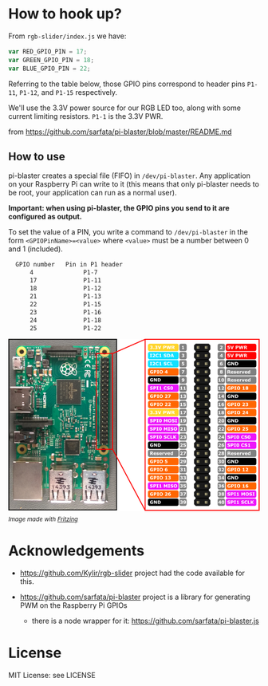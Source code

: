 
# How to hook up?

From `rgb-slider/index.js` we have:

```javascript
var RED_GPIO_PIN = 17;
var GREEN_GPIO_PIN = 18;
var BLUE_GPIO_PIN = 22;
```

Referring to the table below, those GPIO pins correspond to header pins `P1-11`,
`P1-12`, and `P1-15` respectively.

We'll use the 3.3V power source for our RGB LED too, along with some current
limiting resistors. `P1-1` is the 3.3V PWR.


from https://github.com/sarfata/pi-blaster/blob/master/README.md

## How to use

pi-blaster creates a special file (FIFO) in `/dev/pi-blaster`. Any application on your Raspberry Pi can write to it (this means that only pi-blaster needs to be root, your application can run as a normal user).

**Important: when using pi-blaster, the GPIO pins you send to it are configured as output.**

To set the value of a PIN, you write a command to `/dev/pi-blaster` in the form `<GPIOPinName>=<value>` where `<value>` must be a number between 0 and 1 (included).

      GPIO number   Pin in P1 header
          4              P1-7
          17             P1-11
          18             P1-12
          21             P1-13
          22             P1-15
          23             P1-16
          24             P1-18
          25             P1-22


![Raspberry Pi 2 pinout](images/RP2_Pinout.png) <sub><em>Image made with <a href="http://fritzing.org/">Fritzing</a></em></sub>


# Acknowledgements

- https://github.com/Kylir/rgb-slider project had the code available for this.

- https://github.com/sarfata/pi-blaster project is a library for generating PWM
on the Raspberry Pi GPIOs
  - there is a node wrapper for it: https://github.com/sarfata/pi-blaster.js


# License

MIT License: see LICENSE

